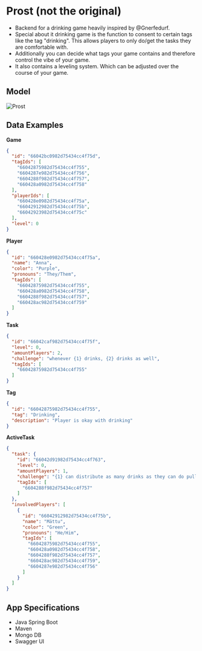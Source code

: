 # Prost (not the original)
- Backend for a drinking game heavily inspired by @Gnerfedurf.
- Special about it drinking game is the function to consent to certain tags like the tag "drinking". This allows players to only do/get the tasks they are comfortable with. 
- Additionally you can decide what tags your game contains and therefore control the vibe of your game.
- It also contains a leveling system. Which can be adjusted over the course of your game.

## Model
![Prost](https://github.com/AnnaLostInCode/Prost/assets/66720765/b29ca48b-3c3d-41e0-b920-0e265a41408b)

## Data Examples
**Game**
```json
{
  "id": "66042bc0982d75434cc4f75d",
  "tagIds": [
    "66042875982d75434cc4f755",
    "6604287e982d75434cc4f756",
    "6604288f982d75434cc4f757",
    "660428a0982d75434cc4f758"
  ],
  "playerIds": [
    "660428e0982d75434cc4f75a",
    "66042912982d75434cc4f75b",
    "66042923982d75434cc4f75c"
  ],
  "level": 0
}
```

**Player**
```json
{
  "id": "660428e0982d75434cc4f75a",
  "name": "Anna",
  "color": "Purple",
  "pronouns": "They/Them",
  "tagIds": [
    "66042875982d75434cc4f755",
    "660428a0982d75434cc4f758",
    "6604288f982d75434cc4f757",
    "660428ac982d75434cc4f759"
  ]
}
```

**Task**
```json
{
  "id": "66042caf982d75434cc4f75f",
  "level": 0,
  "amountPlayers": 2,
  "challenge": "whenever {1} drinks, {2} drinks as well",
  "tagIds": [
    "66042875982d75434cc4f755"
  ]
}
```

**Tag**
```json
{
  "id": "66042875982d75434cc4f755",
  "tag": "Drinking",
  "description": "Player is okay with drinking"
}
```

**ActiveTask**
```json
{
  "task": {
    "id": "66042d91982d75434cc4f763",
    "level": 0,
    "amountPlayers": 1,
    "challenge": "{1} can distribute as many drinks as they can do pull ups",
    "tagIds": [
      "6604288f982d75434cc4f757"
    ]
  },
  "involvedPlayers": [
    {
      "id": "66042912982d75434cc4f75b",
      "name": "Mättu",
      "color": "Green",
      "pronouns": "He/Him",
      "tagIds": [
        "66042875982d75434cc4f755",
        "660428a0982d75434cc4f758",
        "6604288f982d75434cc4f757",
        "660428ac982d75434cc4f759",
        "6604287e982d75434cc4f756"
      ]
    }
  ]
}
```

## App Specifications
- Java Spring Boot
- Maven
- Mongo DB
- Swagger UI
